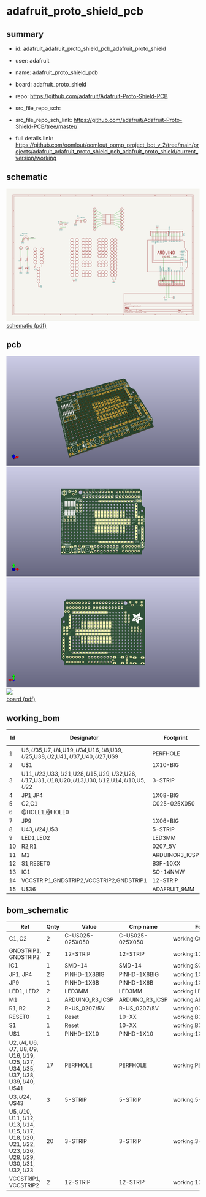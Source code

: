 # adafruit_proto_shield_pcb
 
## summary 
* id: adafruit_adafruit_proto_shield_pcb_adafruit_proto_shield
* user: adafruit
* name: adafruit_proto_shield_pcb
* board: adafruit_proto_shield
* repo: https://github.com/adafruit/Adafruit-Proto-Shield-PCB



* src_file_repo_sch: 
* src_file_repo_sch_link: https://github.com/adafruit/Adafruit-Proto-Shield-PCB/tree/master/
* full details link: https://github.com/oomlout/oomlout_oomp_project_bot_v_2/tree/main/projects/adafruit_adafruit_proto_shield_pcb_adafruit_proto_shield/current_version/working  

## schematic  
![](working_schematic_600.png)  
[schematic (pdf)](working_schematic.pdf)  

## pcb  
![](working_3d_600.png) 
![](working_3d_front_600.png)  
![](working_3d_back_600.png)  
![](working_600.png)  
[board (pdf)](working.pdf)  

## working_bom
| Id | Designator | Footprint | Quantity | Designation | Supplier and ref |  | None | 
| --- | --- | --- | --- | --- | --- | --- | --- | 
| 1 | U$6,U$35,U$7,U$4,U$19,U$34,U$16,U$8,U$39,U$25,U$38,U$2,U$41,U$37,U$40,U$27,U$9 | PERFHOLE | 17 | PERFHOLE |  |  | [''] | 
| 2 | U$1 | 1X10-BIG | 1 | PINHD-1X10 |  |  | [''] | 
| 3 | U$11,U$23,U$33,U$21,U$28,U$15,U$29,U$32,U$26,U$17,U$31,U$18,U$20,U$13,U$30,U$12,U$14,U$10,U$5,U$22 | 3-STRIP | 20 | 3-STRIP |  |  | [''] | 
| 4 | JP1,JP4 | 1X08-BIG | 2 |  |  |  | [''] | 
| 5 | C2,C1 | C025-025X050 | 2 |  |  |  | [''] | 
| 6 | @HOLE1,@HOLE0 |  | 2 |  |  |  | [''] | 
| 7 | JP9 | 1X06-BIG | 1 |  |  |  | [''] | 
| 8 | U$43,U$24,U$3 | 5-STRIP | 3 | 5-STRIP |  |  | [''] | 
| 9 | LED1,LED2 | LED3MM | 2 |  |  |  | [''] | 
| 10 | R2,R1 | 0207_5V | 2 |  |  |  | [''] | 
| 11 | M1 | ARDUINOR3_ICSP | 1 | ARDUINO_R3_ICSP |  |  | [''] | 
| 12 | S1,RESET0 | B3F-10XX | 2 | Reset |  |  | [''] | 
| 13 | IC1 | SO-14NMW | 1 | SMD-14 |  |  | [''] | 
| 14 | VCCSTRIP1,GNDSTRIP2,VCCSTRIP2,GNDSTRIP1 | 12-STRIP | 4 | 12-STRIP |  |  | [''] | 
| 15 | U$36 | ADAFRUIT_9MM | 1 |  |  |  | [''] | 


## bom_schematic
| Ref | Qnty | Value | Cmp name | Footprint | Description | Vendor | DNP | 
| --- | --- | --- | --- | --- | --- | --- | --- | 
| C1, C2 | 2 | C-US025-025X050 | C-US025-025X050 | working:C025-025X050 |  |  |  | 
| GNDSTRIP1, GNDSTRIP2 | 2 | 12-STRIP | 12-STRIP | working:12-STRIP |  |  |  | 
| IC1 | 1 | SMD-14 | SMD-14 | working:SO-14NMW |  |  |  | 
| JP1, JP4 | 2 | PINHD-1X8BIG | PINHD-1X8BIG | working:1X08-BIG |  |  |  | 
| JP9 | 1 | PINHD-1X6B | PINHD-1X6B | working:1X06-BIG |  |  |  | 
| LED1, LED2 | 2 | LED3MM | LED3MM | working:LED3MM |  |  |  | 
| M1 | 1 | ARDUINO_R3_ICSP | ARDUINO_R3_ICSP | working:ARDUINOR3_ICSP |  |  |  | 
| R1, R2 | 2 | R-US_0207/5V | R-US_0207/5V | working:0207_5V |  |  |  | 
| RESET0 | 1 | Reset | 10-XX | working:B3F-10XX |  |  |  | 
| S1 | 1 | Reset | 10-XX | working:B3F-10XX |  |  |  | 
| U$1 | 1 | PINHD-1X10 | PINHD-1X10 | working:1X10-BIG |  |  |  | 
| U$2, U$4, U$6, U$7, U$8, U$9, U$16, U$19, U$25, U$27, U$34, U$35, U$37, U$38, U$39, U$40, U$41 | 17 | PERFHOLE | PERFHOLE | working:PERFHOLE |  |  |  | 
| U$3, U$24, U$43 | 3 | 5-STRIP | 5-STRIP | working:5-STRIP |  |  |  | 
| U$5, U$10, U$11, U$12, U$13, U$14, U$15, U$17, U$18, U$20, U$21, U$22, U$23, U$26, U$28, U$29, U$30, U$31, U$32, U$33 | 20 | 3-STRIP | 3-STRIP | working:3-STRIP |  |  |  | 
| VCCSTRIP1, VCCSTRIP2 | 2 | 12-STRIP | 12-STRIP | working:12-STRIP |  |  |  | 



